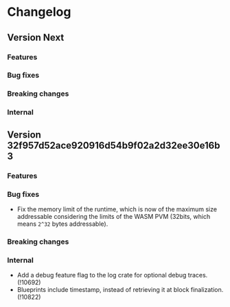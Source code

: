 # Changelog

## Version Next

### Features

### Bug fixes

### Breaking changes

### Internal

## Version 32f957d52ace920916d54b9f02a2d32ee30e16b3

### Features

### Bug fixes

- Fix the memory limit of the runtime, which is now of the maximum size
  addressable considering the limits of the WASM PVM (32bits, which means `2^32`
  bytes addressable).

### Breaking changes

### Internal

- Add a debug feature flag to the log crate for optional debug traces. (!10692)
- Blueprints include timestamp, instead of retrieving it at block finalization. (!10822)
